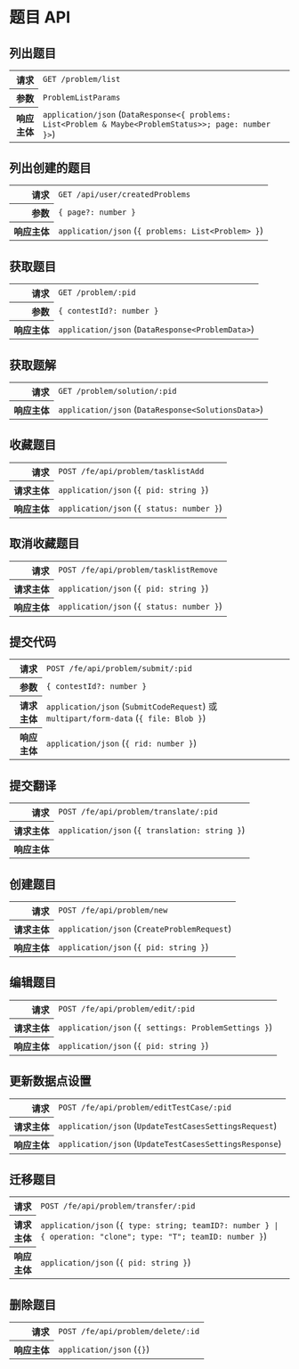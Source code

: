 # 题目 API

## 列出题目

<table>
  <tr>
    <th align="right">请求</th>
    <td><code>GET /problem/list</code></td>
  </tr>
  <tr>
    <th align="right">参数</th>
    <td><code>ProblemListParams</code></td>
  </tr>
  <tr>
    <th align="right">响应主体</th>
    <td><code>application/json</code> (<code>DataResponse&lt;{ problems: List&lt;Problem &amp; Maybe&lt;ProblemStatus&gt;&gt;; page: number }&gt;</code>)</td>
  </tr>
</table>

## 列出创建的题目

<table>
  <tr>
    <th align="right">请求</th>
    <td><code>GET /api/user/createdProblems</code></td>
  </tr>
  <tr>
    <th align="right">参数</th>
    <td><code>{ page?: number }</code></td>
  </tr>
  <tr>
    <th align="right">响应主体</th>
    <td><code>application/json</code> (<code>{ problems: List&lt;Problem&gt; }</code>)</td>
  </tr>
</table>

## 获取题目

<table>
  <tr>
    <th align="right">请求</th>
    <td><code>GET /problem/:pid</code></td>
  </tr>
  <tr>
    <th align="right">参数</th>
    <td><code>{ contestId?: number }</code></td>
  </tr>
  <tr>
    <th align="right">响应主体</th>
    <td><code>application/json</code> (<code>DataResponse&lt;ProblemData&gt;</code>)</td>
  </tr>
</table>

## 获取题解

<table>
  <tr>
    <th align="right">请求</th>
    <td><code>GET /problem/solution/:pid</code></td>
  </tr>
  <tr>
    <th align="right">响应主体</th>
    <td><code>application/json</code> (<code>DataResponse&lt;SolutionsData&gt;</code>)</td>
  </tr>
</table>

## 收藏题目

<table>
  <tr>
    <th align="right">请求</th>
    <td><code>POST /fe/api/problem/tasklistAdd</code></td>
  </tr>
  <tr>
    <th align="right">请求主体</th>
    <td><code>application/json</code> (<code>{ pid: string }</code>)</td>
  </tr>
  <tr>
    <th align="right">响应主体</th>
    <td><code>application/json</code> (<code>{ status: number }</code>)</td>
  </tr>
</table>

## 取消收藏题目

<table>
  <tr>
    <th align="right">请求</th>
    <td><code>POST /fe/api/problem/tasklistRemove</code></td>
  </tr>
  <tr>
    <th align="right">请求主体</th>
    <td><code>application/json</code> (<code>{ pid: string }</code>)</td>
  </tr>
  <tr>
    <th align="right">响应主体</th>
    <td><code>application/json</code> (<code>{ status: number }</code>)</td>
  </tr>
</table>

## 提交代码

<table>
  <tr>
    <th align="right">请求</th>
    <td><code>POST /fe/api/problem/submit/:pid</code></td>
  </tr>
  <tr>
    <th align="right">参数</th>
    <td><code>{ contestId?: number }</code></td>
  </tr>
  <tr>
    <th align="right">请求主体</th>
    <td><code>application/json</code> (<code>SubmitCodeRequest</code>) 或 <code>multipart/form-data</code> (<code>{ file: Blob }</code>)</td>
  </tr>
  <tr>
    <th align="right">响应主体</th>
    <td><code>application/json</code> (<code>{ rid: number }</code>)</td>
  </tr>
</table>

## 提交翻译

<table>
  <tr>
    <th align="right">请求</th>
    <td><code>POST /fe/api/problem/translate/:pid</code></td>
  </tr>
  <tr>
    <th align="right">请求主体</th>
    <td><code>application/json</code> (<code>{ translation: string }</code>)</td>
  </tr>
  <tr>
    <th align="right">响应主体</th>
    <td><!-- TODO --></td>
  </tr>
</table>

## 创建题目

<table>
  <tr>
    <th align="right">请求</th>
    <td><code>POST /fe/api/problem/new</code></td>
  </tr>
  <tr>
    <th align="right">请求主体</th>
    <td><code>application/json</code> (<code>CreateProblemRequest</code>)</td>
  </tr>
  <tr>
    <th align="right">响应主体</th>
    <td><code>application/json</code> (<code>{ pid: string }</code>)</td>
  </tr>
</table>

## 编辑题目

<table>
  <tr>
    <th align="right">请求</th>
    <td><code>POST /fe/api/problem/edit/:pid</code></td>
  </tr>
  <tr>
    <th align="right">请求主体</th>
    <td><code>application/json</code> (<code>{ settings: ProblemSettings }</code>)</td>
  </tr>
  <tr>
    <th align="right">响应主体</th>
    <td><code>application/json</code> (<code>{ pid: string }</code>)</td>
  </tr>
</table>

## 更新数据点设置

<table>
  <tr>
    <th align="right">请求</th>
    <td><code>POST /fe/api/problem/editTestCase/:pid</code></td>
  </tr>
  <tr>
    <th align="right">请求主体</th>
    <td><code>application/json</code> (<code>UpdateTestCasesSettingsRequest</code>)</td>
  </tr>
  <tr>
    <th align="right">响应主体</th>
    <td><code>application/json</code> (<code>UpdateTestCasesSettingsResponse</code>)</td>
  </tr>
</table>

## 迁移题目

<table>
  <tr>
    <th align="right">请求</th>
    <td><code>POST /fe/api/problem/transfer/:pid</code></td>
  </tr>
  <tr>
    <th align="right">请求主体</th>
    <td><code>application/json</code> (<code>{ type: string; teamID?: number } | { operation: "clone"; type: "T"; teamID: number }</code>)</td>
  </tr>
  <tr>
    <th align="right">响应主体</th>
    <td><code>application/json</code> (<code>{ pid: string }</code>)</td>
  </tr>
</table>

## 删除题目

<table>
  <tr>
    <th align="right">请求</th>
    <td><code>POST /fe/api/problem/delete/:id</code></td>
  </tr>
  <tr>
    <th align="right">响应主体</th>
    <td><code>application/json</code> (<code>{}</code>)</td>
  </tr>
</table>
